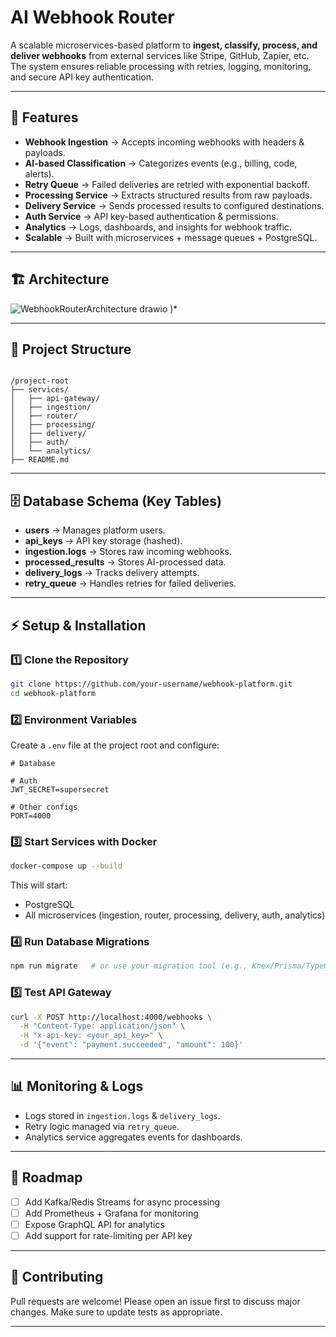 


# AI Webhook Router 

A scalable microservices-based platform to **ingest, classify, process, and deliver webhooks** from external services like Stripe, GitHub, Zapier, etc.  
The system ensures reliable processing with retries, logging, monitoring, and secure API key authentication.

---

## 📌 Features
- **Webhook Ingestion** → Accepts incoming webhooks with headers & payloads.
- **AI-based Classification** → Categorizes events (e.g., billing, code, alerts).
- **Retry Queue** → Failed deliveries are retried with exponential backoff.
- **Processing Service** → Extracts structured results from raw payloads.
- **Delivery Service** → Sends processed results to configured destinations.
- **Auth Service** → API key-based authentication & permissions.
- **Analytics** → Logs, dashboards, and insights for webhook traffic.
- **Scalable** → Built with microservices + message queues + PostgreSQL.

---

## 🏗️ Architecture
![WebhookRouterArchitecture drawio](https://github.com/user-attachments/assets/1cac0b2c-57d8-4541-a689-ba7321b0f0bc)  )*

---

## 📂 Project Structure

```

/project-root
├── services/
│   ├── api-gateway/
│   ├── ingestion/
│   ├── router/
│   ├── processing/
│   ├── delivery/
│   ├── auth/
│   └── analytics/
├── README.md

````

---

## 🗄️ Database Schema (Key Tables)

- **users** → Manages platform users.  
- **api_keys** → API key storage (hashed).  
- **ingestion.logs** → Stores raw incoming webhooks.  
- **processed_results** → Stores AI-processed data.  
- **delivery_logs** → Tracks delivery attempts.  
- **retry_queue** → Handles retries for failed deliveries.  

---

## ⚡ Setup & Installation

### 1️⃣ Clone the Repository
```bash
git clone https://github.com/your-username/webhook-platform.git
cd webhook-platform
````

### 2️⃣ Environment Variables

Create a `.env` file at the project root and configure:

```env
# Database

# Auth
JWT_SECRET=supersecret

# Other configs
PORT=4000
```

### 3️⃣ Start Services with Docker

```bash
docker-compose up --build
```

This will start:

* PostgreSQL
* All microservices (ingestion, router, processing, delivery, auth, analytics)

### 4️⃣ Run Database Migrations

```bash
npm run migrate   # or use your migration tool (e.g., Knex/Prisma/TypeORM)
```

### 5️⃣ Test API Gateway

```bash
curl -X POST http://localhost:4000/webhooks \
  -H "Content-Type: application/json" \
  -H "x-api-key: <your_api_key>" \
  -d '{"event": "payment.succeeded", "amount": 100}'
```

---

## 📊 Monitoring & Logs

* Logs stored in `ingestion.logs` & `delivery_logs`.
* Retry logic managed via `retry_queue`.
* Analytics service aggregates events for dashboards.

---

## 🚀 Roadmap

* [ ] Add Kafka/Redis Streams for async processing
* [ ] Add Prometheus + Grafana for monitoring
* [ ] Expose GraphQL API for analytics
* [ ] Add support for rate-limiting per API key

---

## 🤝 Contributing

Pull requests are welcome! Please open an issue first to discuss major changes.
Make sure to update tests as appropriate.

---

